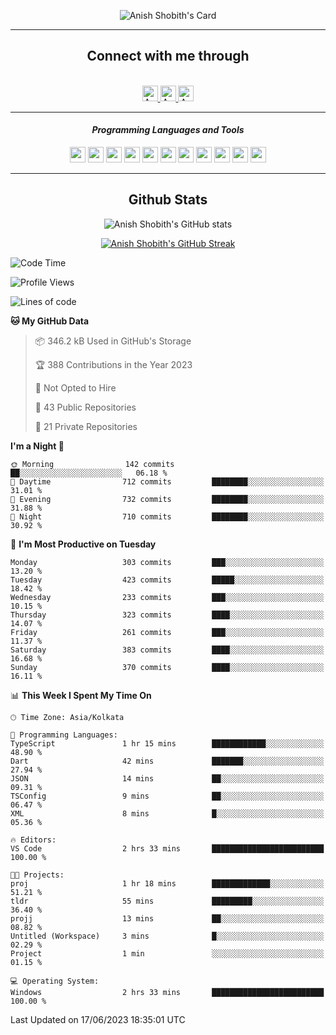 <div align="center">

![Anish Shobith's Card](https://cardivo.vercel.app/api?name=Anish%20Shobith%20P%20S&description=Hi%20there%F0%9F%91%8B,%20I%20am%20a%2020-years-old.%20I%20am%20a%20Web%20and%20Application%20developer%20from%20India.%20Nice%20to%20meet%20you%20all.%20Looking%20forward%20to%20paritcipate%20with%20you.&image=https://i.imgur.com/WlQk3PY.jpg&&disableAnimation=true&site=https://anishshobithps.tech&pattern=plus&colorPattern=%23171616&backgroundColor=%231a1b26&instagram=anish_shobith&linkedin=Anish%20Shobith%20P%20S&fontColor=%23ffffff&iconColor=%23ffffff)

<hr>
 <h2> Connect with me through </h2>
<br>
<a href="https://www.instagram.com/anish_shobith/">
    <img alt="Anish Shobith's Instagram" width="25px" src="https://raw.githubusercontent.com/Anish-Shobith/Anish-Shobith/master/assets/socials/instagram.svg">
    </a>
    <a href="https://discord.gg/cWgDskT">
    <img alt="Anish Shobith's Discord", width="25px" src="https://raw.githubusercontent.com/Anish-Shobith/Anish-Shobith/master/assets/socials/discord.svg">
    </a>
    <a href="https://open.spotify.com/user/goshcrm0y9jzum2lffvu6f4hz">
    <img alt="Anish Shobith's Spotify", width="25px" src="https://raw.githubusercontent.com/Anish-Shobith/Anish-Shobith/master/assets/socials/spotify.svg">
    </a>
    <br>
    <hr>
    <h4> <i> Programming Languages and Tools </i> </h4>
    <img width="25px" src="https://raw.githubusercontent.com/Anish-Shobith/Anish-Shobith/master/assets/languages/javascript.svg">
    <img width="25px" src="https://raw.githubusercontent.com/Anish-Shobith/Anish-Shobith/master/assets/languages/typescript.svg">
    <img width="25px" src="https://raw.githubusercontent.com/Anish-Shobith/Anish-Shobith/master/assets/languages/cpp.svg">
    <img width="25px" src="https://raw.githubusercontent.com/Anish-Shobith/Anish-Shobith/master/assets/languages/ruby.svg">
    <img width="25px" src="https://raw.githubusercontent.com/Anish-Shobith/Anish-Shobith/master/assets/languages/html.svg">
    <img width="25px" src="https://raw.githubusercontent.com/Anish-Shobith/Anish-Shobith/master/assets/tools/nodejs.svg">
    <img width="25px" src="https://raw.githubusercontent.com/Anish-Shobith/Anish-Shobith/master/assets/tools/docker.svg">
    <img width="25px" src="https://raw.githubusercontent.com/Anish-Shobith/Anish-Shobith/master/assets/tools/webstorm.svg">
    <img width="25px" src="https://raw.githubusercontent.com/Anish-Shobith/Anish-Shobith/master/assets/tools/intellij.svg">
    <img width="25px" src="https://raw.githubusercontent.com/Anish-Shobith/Anish-Shobith/master/assets/tools/visualstudiocode.svg">
    <img width="25px" src="https://raw.githubusercontent.com/Anish-Shobith/Anish-Shobith/master/assets/tools/git.svg">
<hr>
 <h2> Github Stats </h2>

![Anish Shobith's GitHub stats](https://github-readme-stats-fk82.vercel.app/api?username=Anish-Shobith&show_icons=true&theme=tokyonight&count_private=true)

[![Anish Shobith's GitHub Streak](https://streak-stats.demolab.com?user=Anish-Shobith&theme=tokyonight&hide_border=true&border_radius=4.6)](https://git.io/streak-stats)

</div>

<!--START_SECTION:waka-->
![Code Time](http://img.shields.io/badge/Code%20Time-936%20hrs%207%20mins-blue)

![Profile Views](http://img.shields.io/badge/Profile%20Views-2-blue)

![Lines of code](https://img.shields.io/badge/From%20Hello%20World%20I%27ve%20Written-468.1%20thousand%20lines%20of%20code-blue)

**🐱 My GitHub Data** 

> 📦 346.2 kB Used in GitHub's Storage 
 > 
> 🏆 388 Contributions in the Year 2023
 > 
> 🚫 Not Opted to Hire
 > 
> 📜 43 Public Repositories 
 > 
> 🔑 21 Private Repositories 
 > 
**I'm a Night 🦉** 

```text
🌞 Morning                142 commits         ██░░░░░░░░░░░░░░░░░░░░░░░   06.18 % 
🌆 Daytime                712 commits         ████████░░░░░░░░░░░░░░░░░   31.01 % 
🌃 Evening                732 commits         ████████░░░░░░░░░░░░░░░░░   31.88 % 
🌙 Night                  710 commits         ████████░░░░░░░░░░░░░░░░░   30.92 % 
```
📅 **I'm Most Productive on Tuesday** 

```text
Monday                   303 commits         ███░░░░░░░░░░░░░░░░░░░░░░   13.20 % 
Tuesday                  423 commits         █████░░░░░░░░░░░░░░░░░░░░   18.42 % 
Wednesday                233 commits         ███░░░░░░░░░░░░░░░░░░░░░░   10.15 % 
Thursday                 323 commits         ████░░░░░░░░░░░░░░░░░░░░░   14.07 % 
Friday                   261 commits         ███░░░░░░░░░░░░░░░░░░░░░░   11.37 % 
Saturday                 383 commits         ████░░░░░░░░░░░░░░░░░░░░░   16.68 % 
Sunday                   370 commits         ████░░░░░░░░░░░░░░░░░░░░░   16.11 % 
```


📊 **This Week I Spent My Time On** 

```text
🕑︎ Time Zone: Asia/Kolkata

💬 Programming Languages: 
TypeScript               1 hr 15 mins        ████████████░░░░░░░░░░░░░   48.90 % 
Dart                     42 mins             ███████░░░░░░░░░░░░░░░░░░   27.94 % 
JSON                     14 mins             ██░░░░░░░░░░░░░░░░░░░░░░░   09.31 % 
TSConfig                 9 mins              ██░░░░░░░░░░░░░░░░░░░░░░░   06.47 % 
XML                      8 mins              █░░░░░░░░░░░░░░░░░░░░░░░░   05.36 % 

🔥 Editors: 
VS Code                  2 hrs 33 mins       █████████████████████████   100.00 % 

🐱‍💻 Projects: 
proj                     1 hr 18 mins        █████████████░░░░░░░░░░░░   51.21 % 
tldr                     55 mins             █████████░░░░░░░░░░░░░░░░   36.40 % 
projj                    13 mins             ██░░░░░░░░░░░░░░░░░░░░░░░   08.82 % 
Untitled (Workspace)     3 mins              █░░░░░░░░░░░░░░░░░░░░░░░░   02.29 % 
Project                  1 min               ░░░░░░░░░░░░░░░░░░░░░░░░░   01.15 % 

💻 Operating System: 
Windows                  2 hrs 33 mins       █████████████████████████   100.00 % 
```


 Last Updated on 17/06/2023 18:35:01 UTC
<!--END_SECTION:waka-->
